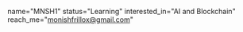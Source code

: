 name="MNSH1"
status="Learning"
interested_in="AI and Blockchain"
reach_me="monishfrillox@gmail.com"
